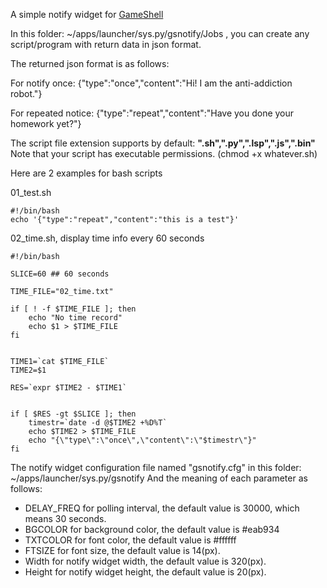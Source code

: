 A simple notify widget for  [GameShell](https://www.clockworkpi.com/)

In this folder: ~/apps/launcher/sys.py/gsnotify/Jobs , you can create any script/program with return data in json format.

The returned json format is as follows:

For notify once:
{"type":"once","content":"Hi! I am the anti-addiction robot."}

For repeated notice:
{"type":"repeat","content":"Have you done your homework yet?"}

The script file extension supports by default: **".sh",".py",".lsp",".js",".bin"**  
Note that your script has executable permissions. (chmod +x whatever.sh)

Here are 2 examples for bash scripts

01\_test.sh

```
#!/bin/bash
echo '{"type":"repeat","content":"this is a test"}'
```

02\_time.sh, display time info every 60 seconds

```
#!/bin/bash

SLICE=60 ## 60 seconds

TIME_FILE="02_time.txt"

if [ ! -f $TIME_FILE ]; then
	echo "No time record"
	echo $1 > $TIME_FILE
fi


TIME1=`cat $TIME_FILE`
TIME2=$1

RES=`expr $TIME2 - $TIME1`


if [ $RES -gt $SLICE ]; then
	timestr=`date -d @$TIME2 +%D%T`
    echo $TIME2 > $TIME_FILE
	echo "{\"type\":\"once\",\"content\":\"$timestr\"}"
fi
```

The notify widget configuration file named "gsnotify.cfg" in this folder: ~/apps/launcher/sys.py/gsnotify 
And the meaning of each parameter as follows:

* DELAY_FREQ for polling interval, the default value is 30000, which means 30 seconds.
* BGCOLOR for background color, the default value is #eab934
* TXTCOLOR for font color, the default value is #ffffff
* FTSIZE for font size, the default value is 14(px).
* Width for notify widget width, the default value is 320(px).
* Height for notify widget height, the default value is 20(px).
